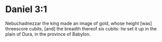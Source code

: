 # Daniel 3:1

Nebuchadnezzar the king made an image of gold, whose height [was] threescore cubits, [and] the breadth thereof six cubits: he set it up in the plain of Dura, in the province of Babylon.